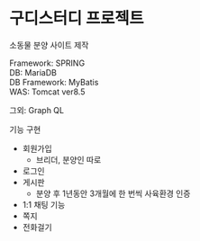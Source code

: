 # 구디스터디 프로젝트 

소동물 분양 사이트 제작

Framework: SPRING </br>
DB: MariaDB</br>
DB Framework: MyBatis</br>
WAS: Tomcat ver8.5


그외: Graph QL

기능 구현
  - 회원가입
    - 브리더, 분양인 따로
  - 로그인
  - 게시판
    - 분양 후 1년동안 3개월에 한 번씩 사육환경 인증
  - 1:1 채팅 기능
  - 쪽지
  - 전화걸기 
